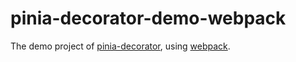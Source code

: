 # pinia-decorator-demo-webpack

The demo project of [pinia-decorator], using [webpack].

[pinia-decorator]: https://npmjs.com/package/@haixing_hu/pinia-decorator
[webpack]: https://webpack.js.org/
